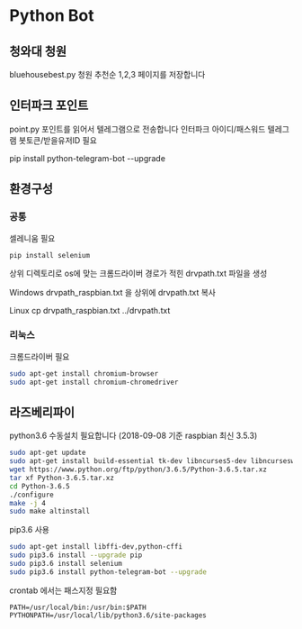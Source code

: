 # Python Bot


## 청와대 청원 
bluehousebest.py
청원 추천순 1,2,3 페이지를 저장합니다

## 인터파크 포인트
point.py
포인트를 읽어서 텔레그램으로 전송합니다
인터파크 아이디/패스워드
텔레그램 봇토큰/받을유저ID 필요

pip install python-telegram-bot --upgrade

## 환경구성

### 공통

셀레니움 필요
```
pip install selenium
```

상위 디렉토리로 os에 맞는 크롬드라이버 경로가 적힌 drvpath.txt 파일을 생성

Windows 
drvpath_raspbian.txt 을 상위에 drvpath.txt 복사

Linux
cp drvpath_raspbian.txt ../drvpath.txt

### 리눅스

크롬드라이버 필요
```bash
sudo apt-get install chromium-browser
sudo apt-get install chromium-chromedriver
```



## 라즈베리파이
python3.6 수동설치 필요합니다 (2018-09-08 기준 raspbian 최신 3.5.3)

```bash
sudo apt-get update
sudo apt-get install build-essential tk-dev libncurses5-dev libncursesw5-dev libreadline6-dev libdb5.3-dev libgdbm-dev libsqlite3-dev libssl-dev libbz2-dev libexpat1-dev liblzma-dev zlib1g-dev
wget https://www.python.org/ftp/python/3.6.5/Python-3.6.5.tar.xz
tar xf Python-3.6.5.tar.xz
cd Python-3.6.5
./configure
make -j 4
sudo make altinstall
```

pip3.6 사용
```bash
sudo apt-get install libffi-dev,python-cffi
sudo pip3.6 install --upgrade pip
sudo pip3.6 install selenium
sudo pip3.6 install python-telegram-bot --upgrade
```
crontab 에서는 패스지정 필요함
```
PATH=/usr/local/bin:/usr/bin:$PATH
PYTHONPATH=/usr/local/lib/python3.6/site-packages
````
